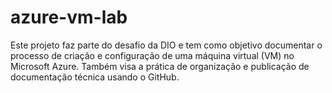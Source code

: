 # azure-vm-lab
Este projeto faz parte do desafio da DIO e tem como objetivo documentar o processo de criação e configuração de uma máquina virtual (VM) no Microsoft Azure. Também visa a prática de organização e publicação de documentação técnica usando o GitHub.
